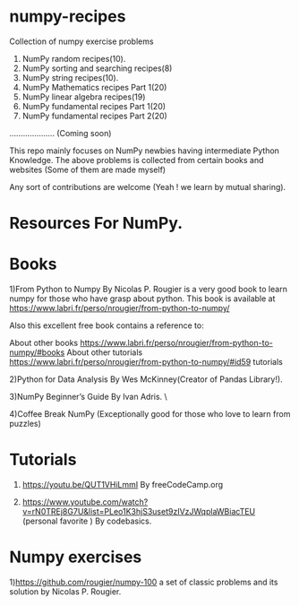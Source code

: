 # numpy-recipes
Collection of numpy exercise problems
1) NumPy random recipes(10).
2) NumPy sorting and searching recipes(8)
3) NumPy string recipes(10).
4) NumPy Mathematics recipes Part 1(20)
5) NumPy linear algebra recipes(19)
6) NumPy fundamental recipes Part 1(20)
7) NumPy fundamental recipes Part 2(20)

.................... (Coming soon)

This repo mainly focuses on NumPy newbies having intermediate Python Knowledge. The above problems is collected from certain books and websites (Some of them are made myself)

Any sort of contributions are welcome (Yeah ! we learn by mutual sharing).

# Resources For NumPy.
# Books

1)From Python to Numpy By Nicolas P. Rougier is a very good book to learn numpy for those who have grasp about python.
 This book is available at https://www.labri.fr/perso/nrougier/from-python-to-numpy/
 
 Also this excellent free book contains a reference to:

 About other books https://www.labri.fr/perso/nrougier/from-python-to-numpy/#books 
 About other tutorials https://www.labri.fr/perso/nrougier/from-python-to-numpy/#id59 tutorials

2)Python for Data Analysis By Wes McKinney(Creator of Pandas Library!).

3)NumPy Beginner’s Guide By Ivan Adris. \

4)Coffee Break NumPy (Exceptionally good for those who love to learn from puzzles)

# Tutorials

1) https://youtu.be/QUT1VHiLmmI By freeCodeCamp.org

2) https://www.youtube.com/watch?v=rN0TREj8G7U&list=PLeo1K3hjS3uset9zIVzJWqplaWBiacTEU (personal favorite ) By codebasics.
 
# Numpy exercises

1)https://github.com/rougier/numpy-100 a set of classic problems and its solution by Nicolas P. Rougier.

